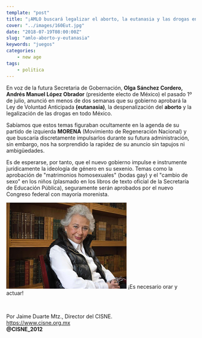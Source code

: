 ```yaml
---
template: "post"
title: "¡AMLO buscará legalizar el aborto, la eutanasia y las drogas en todo México!"
cover: "../images/160Eut.jpg"
date: "2018-07-19T08:00:00Z"
slug: "amlo-aborto-y-eutanasia"
keywords: "juegos"
categories: 
    - new age
tags:
    - politica
---
```



En voz de la futura Secretaria de Gobernación, **Olga Sánchez Cordero, Andrés Manuel López Obrador** (presidente electo de México) el pasado 1º de julio, anunció en menos de dos semanas que su gobierno aprobará la Ley de Voluntad Anticipada **(eutanasia)**, la despenalización del **aborto** y la legalización de las drogas en todo México.

Sabíamos que estos temas figuraban ocultamente en la agenda de su partido de izquierda **MORENA** (Movimiento de Regeneración Nacional) y que buscaría discretamente impulsarlos durante su futura administración, sin embargo, nos ha sorprendido la rapidez de su anuncio sin tapujos ni ambigüedades.

Es de esperarse, por tanto, que el nuevo gobierno impulse e instrumente jurídicamente la ideología de género en su sexenio. Temas como la aprobación de "matrimonios homosexuales" (bodas gay) y el "cambio de sexo" en los niños (plasmado en los libros de texto oficial de la Secretaría de Educación Pública), seguramente serán aprobados por el nuevo Congreso federal con mayoría morenista.

![Amlo](../images/160Eut.jpg) 
¡Es necesario orar y actuar!  

<br/>

Por Jaime Duarte Mtz., Director del CISNE.   
<https://www.cisne.org.mx>    
**@CISNE_2012**  
